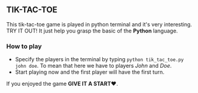 ## TIK-TAC-TOE
This tik-tac-toe game is played in python terminal and it's very interesting. TRY IT OUT!
It just help you grasp the basic of the **Python** language.
### How to play
* Specify the players in the terminal by typing `python tik_tac_toe.py john doe`. To mean that here we have to players *John* and *Doe*.
* Start playing now and the first player will have the first turn.

If you enjoyed the game **GIVE IT A START**:heart:.